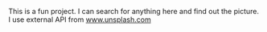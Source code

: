 This is a fun project. I can search for anything here and find out the picture. I use external API from www.unsplash.com
